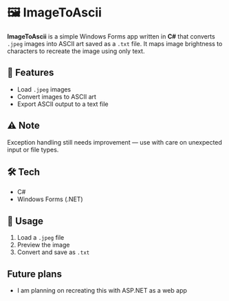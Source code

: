# 🖼️ ImageToAscii

**ImageToAscii** is a simple Windows Forms app written in **C#** that converts `.jpeg` images into ASCII art saved as a `.txt` file. It maps image brightness to characters to recreate the image using only text.

## 🚀 Features

- Load `.jpeg` images
- Convert images to ASCII art
- Export ASCII output to a text file

## ⚠️ Note

Exception handling still needs improvement — use with care on unexpected input or file types.

## 🛠️ Tech

- C#
- Windows Forms (.NET)

## 🧪 Usage

1. Load a `.jpeg` file
2. Preview the image
3. Convert and save as `.txt`

## Future plans
- I am planning on recreating this with ASP.NET as a web app
